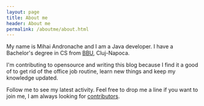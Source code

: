 ```yaml
---
layout: page
title: About me
header: About me
permalink: /aboutme/about.html
---
```

My name is Mihai Andronache and I am a Java developer. I have a Bachelor's degree in CS from [BBU](http://www.cs.ubbcluj.ro/en/), Cluj-Napoca.

I'm contributing to opensource and writing this blog because I find it a good
of to get rid of the office job routine, learn new things and keep my knowledge updated.

Follow me to see my latest activity.
Feel free to drop me a line if you want to join me, I am always looking
for [contributors](http://www.amihaiemil.com/2016/12/22/contributors-wanted.html).
